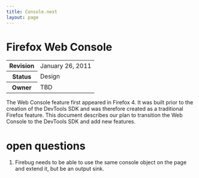 ```yaml
---
title: Console.next
layout: page
---
```


# Firefox Web Console #

<table class="metadata">
    <tr><th>Revision</th><td>January 26, 2011</td></tr>
    <tr><th>Status</th><td>Design</td></tr>
    <tr><th>Owner</th><td>TBD</td></tr>
</table>

The Web Console feature first appeared in Firefox 4. It was built prior to
the creation of the DevTools SDK and was therefore created as a traditional
Firefox feature. This document describes our plan to transition the Web
Console to the DevTools SDK and add new features.

# open questions #

1. Firebug needs to be able to use the same console object on the page and extend it, but be an output sink.